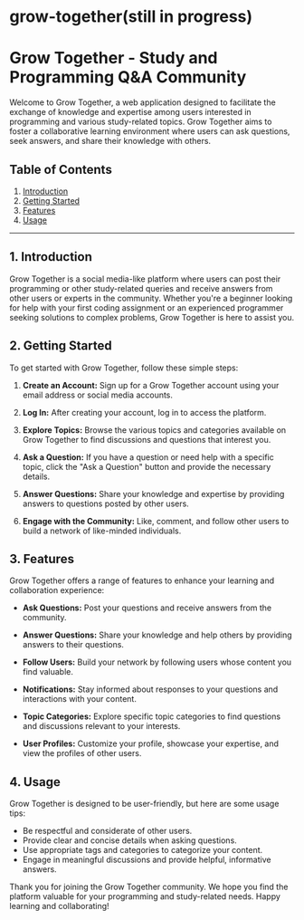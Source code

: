 # grow-together(still in progress)
# Grow Together - Study and Programming Q&A Community

Welcome to Grow Together, a web application designed to facilitate the exchange of knowledge and expertise among users interested in programming and various study-related topics. Grow Together aims to foster a collaborative learning environment where users can ask questions, seek answers, and share their knowledge with others.

## Table of Contents

1. [Introduction](#introduction)
2. [Getting Started](#getting-started)
3. [Features](#features)
4. [Usage](#usage)

---

## 1. Introduction

Grow Together is a social media-like platform where users can post their programming or other study-related queries and receive answers from other users or experts in the community. Whether you're a beginner looking for help with your first coding assignment or an experienced programmer seeking solutions to complex problems, Grow Together is here to assist you.

## 2. Getting Started

To get started with Grow Together, follow these simple steps:

1. **Create an Account:** Sign up for a Grow Together account using your email address or social media accounts.

2. **Log In:** After creating your account, log in to access the platform.

3. **Explore Topics:** Browse the various topics and categories available on Grow Together to find discussions and questions that interest you.

4. **Ask a Question:** If you have a question or need help with a specific topic, click the "Ask a Question" button and provide the necessary details.

5. **Answer Questions:** Share your knowledge and expertise by providing answers to questions posted by other users.

6. **Engage with the Community:** Like, comment, and follow other users to build a network of like-minded individuals.

## 3. Features

Grow Together offers a range of features to enhance your learning and collaboration experience:

- **Ask Questions:** Post your questions and receive answers from the community.

- **Answer Questions:** Share your knowledge and help others by providing answers to their questions.

- **Follow Users:** Build your network by following users whose content you find valuable.

- **Notifications:** Stay informed about responses to your questions and interactions with your content.

- **Topic Categories:** Explore specific topic categories to find questions and discussions relevant to your interests.

- **User Profiles:** Customize your profile, showcase your expertise, and view the profiles of other users.

## 4. Usage

Grow Together is designed to be user-friendly, but here are some usage tips:

- Be respectful and considerate of other users.
- Provide clear and concise details when asking questions.
- Use appropriate tags and categories to categorize your content.
- Engage in meaningful discussions and provide helpful, informative answers.


Thank you for joining the Grow Together community. We hope you find the platform valuable for your programming and study-related needs. Happy learning and collaborating!
